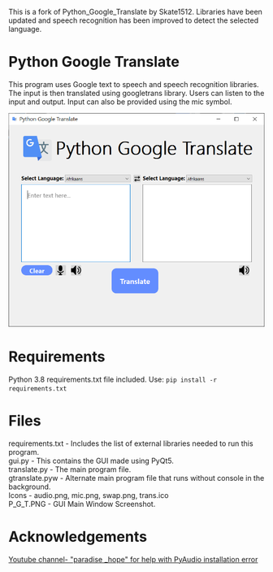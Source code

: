 This is a fork of Python_Google_Translate by Skate1512. Libraries have been updated and speech recognition has been improved to detect the selected language.

# Python Google Translate
This program uses Google text to speech and speech recognition libraries. The input is then translated using googletrans library. Users can listen to the input and output. Input can also be provided using the mic symbol.

<p align="center">
  <img text="GUI Main Window" src="docs/P_G_T.PNG">
</p>



# Requirements
Python 3.8
requirements.txt file included.
Use:
```pip install -r requirements.txt ```  


# Files
requirements.txt - Includes the list of external libraries needed to run this program.  
gui.py - This contains the GUI made using PyQt5.  
translate.py - The main program file.  
gtranslate.pyw - Alternate main program file that runs without console in the background.  
Icons - audio.png, mic.png, swap.png, trans.ico  
P_G_T.PNG - GUI Main Window Screenshot. 
 
 
# Acknowledgements
[Youtube channel- "paradise _hope" for help with PyAudio installation error](https://www.youtube.com/watch?v=_wgOhzceMTw)

